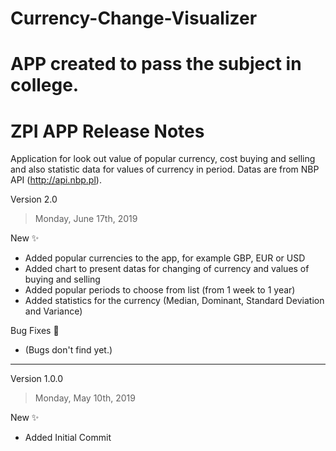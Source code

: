# Currency-Change-Visualizer 

# APP created to pass the subject in college. 

# ZPI APP Release Notes
Application for look out value of popular currency, cost buying and selling and also statistic data for values of currency in period. 
Datas are from NBP API (http://api.nbp.pl).

Version 2.0
> Monday, June 17th, 2019

New ✨
- Added popular currencies  to the app, for example GBP, EUR or USD
- Added chart to present datas for changing of currency and values of buying and selling
- Added popular periods to choose from list (from 1 week to 1 year) 
- Added statistics for the currency (Median, Dominant, Standard Deviation and Variance) 

Bug Fixes 🐛
- (Bugs don't find yet.)

------------------------------------------------------------------------------------

Version 1.0.0
> Monday, May 10th, 2019

New ✨
- Added Initial Commit
